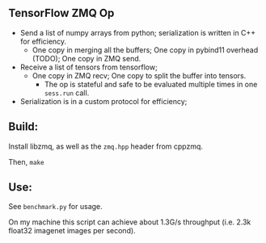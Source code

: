 
## TensorFlow ZMQ Op

+ Send a list of numpy arrays from python; serialization is written in C++ for efficiency.
	+ One copy in merging all the buffers; One copy in pybind11 overhead (TODO); One copy in ZMQ send.
+ Receive a list of tensors from tensorflow;
  + One copy in ZMQ recv; One copy to split the buffer into tensors.
	+ The op is stateful and safe to be evaluated multiple times in one `sess.run` call.
+ Serialization is in a custom protocol for efficiency;

## Build:

Install libzmq, as well as the `zmq.hpp` header from cppzmq.

Then, `make`

## Use:

See `benchmark.py` for usage.

On my machine this script can achieve about 1.3G/s throughput (i.e. 2.3k float32 imagenet images per second).
